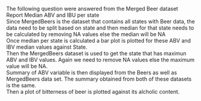 The following question were answered from the Merged Beer dataset  
Report Median ABV and IBU per state  
Since MergedBeers is the dataset that contains all states with Beer data, the data need to be split based on state and then median for that state needs to be calculated by removing NA values else the median will be NA  
Once median per state is calculated a bar plot is plotted for these ABV and IBV median values against State.  
Then the MergedBeers dataset is used to get the state that has maximun ABV and IBV values. Again we need to remove NA values else the maximum value will be NA.  
Summary of ABV variable is then displayed from the Beers as well as MergedBeers data set. The summary obtained from both of these datasets is the same.  
Then a plot of bitterness of beer is plotted against its alcholic content.  

